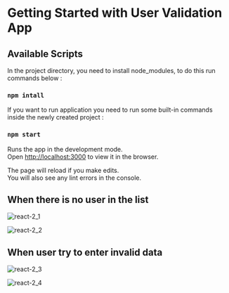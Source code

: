 # Getting Started with User Validation App

## Available Scripts

In the project directory, you need to install node_modules, to do this run commands below :

### `npm intall`

If you want to run application you need to run some built-in commands inside the newly created project :

### `npm start`

Runs the app in the development mode.\
Open [http://localhost:3000](http://localhost:3000) to view it in the browser.

The page will reload if you make edits.\
You will also see any lint errors in the console.

## When there is no user in the list

![react-2_1](https://user-images.githubusercontent.com/75676842/121916784-e7333200-cd4d-11eb-8762-f19ef229c034.png)

![react-2_2](https://user-images.githubusercontent.com/75676842/121916973-121d8600-cd4e-11eb-98e1-4c7fa52abb2a.png)

## When user try to enter invalid data

![react-2_3](https://user-images.githubusercontent.com/75676842/121917051-25c8ec80-cd4e-11eb-8139-583b40b7ecb3.png)

![react-2_4](https://user-images.githubusercontent.com/75676842/121917324-704a6900-cd4e-11eb-82a9-a3b6832b5b42.png)
